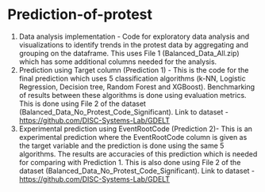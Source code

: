 # Prediction-of-protest

1. Data analysis implementation - Code for exploratory data analysis and visualizations to identify trends in the protest data by aggregating and grouping on the dataframe. This uses File 1 (Balanced_Data_All.zip) which has some additional columns needed for the analysis.
2. Prediction using Target column (Prediction 1) - This is the code for the final prediction which uses 5 classification algorithms (k-NN, Logistic Regression, Decision tree, Random Forest and XGBoost). Benchmarking of results between these algorithms is done using evaluation metrics. This is done using File 2 of the dataset (Balanced_Data_No_Protest_Code_Significant). Link to dataset - https://github.com/DISC-Systems-Lab/GDELT
3. Experimental prediction using EventRootCode (Prediction 2)- This is an experimental prediction where the EventRootCode column is given as the target variable and the prediction is done using the same 5 algorithms. The results are accuracies of this prediction which is needed for comparing with Prediction 1. This is also done using File 2 of the dataset (Balanced_Data_No_Protest_Code_Significant). Link to dataset - https://github.com/DISC-Systems-Lab/GDELT
